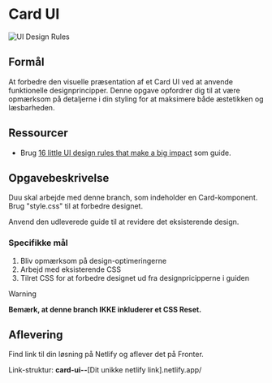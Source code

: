 # **Card UI**

![UI Design Rules](/assets/card.png)

## Formål

At forbedre den visuelle præsentation af et Card UI ved at anvende funktionelle designprincipper. Denne opgave opfordrer dig til at være opmærksom på detaljerne i din styling for at maksimere både æstetikken og læsbarheden.

## Ressourcer

- Brug [16 little UI design rules that make a big impact](https://www.adhamdannaway.com/blog/ui-design/16-ui-design-rules) som guide.

## Opgavebeskrivelse

Duu skal arbejde med denne branch, som indeholder en Card-komponent. Brug "style.css" til at forbedre designet.

Anvend den udleverede guide til at revidere det eksisterende design.

### Specifikke mål

1. Bliv opmærksom på design-optimeringerne
2. Arbejd med eksisterende CSS
3. Tilret CSS for at forbedre designet ud fra designpricipperne i guiden

> [!WARNING]  
> **Bemærk, at denne branch IKKE inkluderer et CSS Reset.**

## Aflevering

Find link til din løsning på Netlify og aflever det på Fronter.

Link-struktur: **card-ui--**[Dit unikke netlify link].netlify.app/
